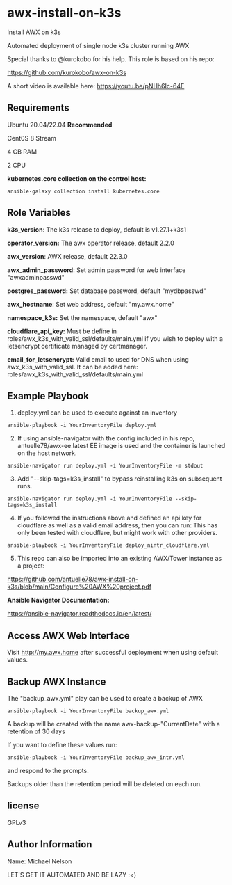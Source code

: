 # awx-install-on-k3s

Install AWX on k3s

Automated deployment of single node k3s cluster running AWX

Special thanks to @kurokobo for his help. This role is based on his repo:

https://github.com/kurokobo/awx-on-k3s

A short video is available here: https://youtu.be/pNHh6Ic-64E

## Requirements

Ubuntu 20.04/22.04 **Recommended**

Cent0S 8 Stream

4 GB RAM

2 CPU

**kubernetes.core collection on the control host:**

```
ansible-galaxy collection install kubernetes.core

```

## Role Variables

**k3s_version**: The k3s release to deploy, default is v1.27.1+k3s1

**operator_version:** The awx operator release, default 2.2.0

**awx_version**: AWX release, default 22.3.0

**awx_admin_password**: Set admin password for web interface "awxadminpasswd"

**postgres_password:** Set database password, default "mydbpasswd"

**awx_hostname**: Set web address, default "my.awx.home"

**namespace_k3s:** Set the namespace, default "awx"

**cloudflare_api_key:** Must be define in roles/awx_k3s_with_valid_ssl/defaults/main.yml
if you wish to deploy with a letsencrypt certificate managed by certmanager.

**email_for_letsencrypt:** Valid email to used for DNS when using awx_k3s_with_valid_ssl.
It can be added here: roles/awx_k3s_with_valid_ssl/defaults/main.yml

## Example Playbook

1. deploy.yml can be used to execute against an inventory

```
ansible-playbook -i YourInventoryFile deploy.yml

```

2. If using ansible-navigator with the config included in his repo,
   antuelle78/awx-ee:latest EE image is used and the container is launched on
   the host network.

```
ansible-navigator run deploy.yml -i YourInventoryFile -m stdout

```

3. Add "--skip-tags=k3s_install" to bypass reinstalling k3s on subsequent runs.

```
ansible-navigator run deploy.yml -i YourInventoryFile --skip-tags=k3s_install

```

4. If you followed the instructions above and defined an api key for cloudflare as well as
   a valid email address, then you can run:
   This has only been tested with cloudflare, but might work with other providers.

```
ansible-playbook -i YourInventoryFile deploy_nintr_cloudflare.yml

```

5. This repo can also be imported into an existing AWX/Tower instance as a project:

https://github.com/antuelle78/awx-install-on-k3s/blob/main/Configure%20AWX%20project.pdf

**Ansible Navigator Documentation:**

https://ansible-navigator.readthedocs.io/en/latest/

## Access AWX Web Interface

Visit http://my.awx.home after successful deployment when using default values.

## Backup AWX Instance

The "backup_awx.yml" play can be used to create a backup of AWX

```
ansible-playbook -i YourInventoryFile backup_awx.yml

```

A backup will be created with the name awx-backup-"CurrentDate" with
a retention of 30 days

If you want to define these values run:

```
ansible-playbook -i YourInventoryFile backup_awx_intr.yml

```

and respond to the prompts.

Backups older than the retention period will be deleted on each run.

## license

GPLv3

## Author Information

Name: Michael Nelson

LET'S GET IT AUTOMATED AND BE LAZY :<)
